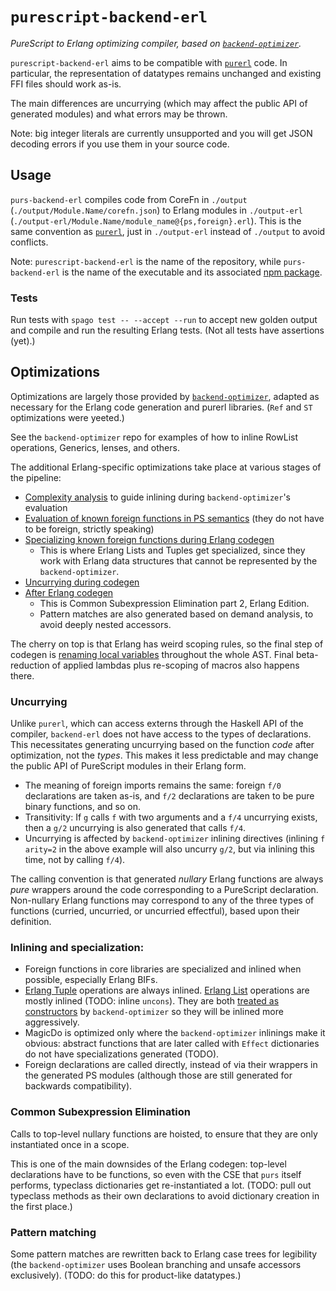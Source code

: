# `purescript-backend-erl`

_PureScript to Erlang optimizing compiler, based on [`backend-optimizer`](https://github.com/aristanetworks/purescript-backend-optimizer)._

`purescript-backend-erl` aims to be compatible with [`purerl`](https://github.com/purerl/purerl) code.
In particular, the representation of datatypes remains unchanged and existing FFI files should work as-is.

The main differences are uncurrying (which may affect the public API of generated modules) and what errors may be thrown.

Note: big integer literals are currently unsupported and you will get JSON decoding errors if you use them in your source code.

## Usage

`purs-backend-erl` compiles code from CoreFn in `./output` (`./output/Module.Name/corefn.json`) to Erlang modules in `./output-erl` (`./output-erl/Module.Name/module_name@{ps,foreign}.erl`).
This is the same convention as [`purerl`](https://github.com/purerl/purerl), just in `./output-erl` instead of `./output` to avoid conflicts.

Note: `purescript-backend-erl` is the name of the repository, while `purs-backend-erl` is the name of the executable and its associated [npm package](https://www.npmjs.com/package/purs-backend-erl).

### Tests

Run tests with `spago test -- --accept --run` to accept new golden output and compile and run the resulting Erlang tests.
(Not all tests have assertions (yet).)

## Optimizations

Optimizations are largely those provided by [`backend-optimizer`](https://github.com/aristanetworks/purescript-backend-optimizer), adapted as necessary for the Erlang code generation and purerl libraries.
(`Ref` and `ST` optimizations were yeeted.)

See the `backend-optimizer` repo for examples of how to inline RowList operations, Generics, lenses, and others.

The additional Erlang-specific optimizations take place at various stages of the pipeline:

- [Complexity analysis](https://github.com/id3as/purescript-backend-erl/blob/main/src/PureScript/Backend/Erl/Foreign/Analyze.purs) to guide inlining during `backend-optimizer`'s evaluation
- [Evaluation of known foreign functions in PS semantics](https://github.com/id3as/purescript-backend-erl/blob/main/src/PureScript/Backend/Erl/Foreign.purs) (they do not have to be foreign, strictly speaking)
- [Specializing known foreign functions during Erlang codegen](https://github.com/id3as/purescript-backend-erl/blob/main/src/PureScript/Backend/Erl/Convert/Foreign.purs)
  - This is where Erlang Lists and Tuples get specialized, since they work with Erlang data structures that cannot be represented by the `backend-optimizer`.
- [Uncurrying during codegen](https://github.com/id3as/purescript-backend-erl/blob/main/src/PureScript/Backend/Erl/Convert.purs)
- [After Erlang codegen](https://github.com/id3as/purescript-backend-erl/blob/main/src/PureScript/Backend/Erl/Convert/After.purs)
  - This is Common Subexpression Elimination part 2, Erlang Edition.
  - Pattern matches are also generated based on demand analysis, to avoid deeply nested accessors.

The cherry on top is that Erlang has weird scoping rules, so the final step of codegen is [renaming local variables](https://github.com/id3as/purescript-backend-erl/blob/main/src/PureScript/Backend/Erl/Convert/Scoping.purs) throughout the whole AST.
Final beta-reduction of applied lambdas plus re-scoping of macros also happens there.

### Uncurrying

Unlike `purerl`, which can access externs through the Haskell API of the compiler, `backend-erl` does not have access to the types of declarations.
This necessitates generating uncurrying based on the function *code* after optimization, not the *types*.
This makes it less predictable and may change the public API of PureScript modules in their Erlang form.

- The meaning of foreign imports remains the same: foreign `f/0` declarations are taken as-is, and `f/2` declarations are taken to be pure binary functions, and so on.
- Transitivity: If `g` calls `f` with two arguments and a `f/4` uncurrying exists, then a `g/2` uncurrying is also generated that calls `f/4`.
- Uncurrying is affected by `backend-optimizer` inlining directives (inlining `f arity=2` in the above example will also uncurry `g/2`, but via inlining this time, not by calling `f/4`).

The calling convention is that generated _nullary_ Erlang functions are always _pure_ wrappers around the code corresponding to a PureScript declaration.
Non-nullary Erlang functions may correspond to any of the three types of functions (curried, uncurried, or uncurried effectful), based upon their definition.

### Inlining and specialization:

- Foreign functions in core libraries are specialized and inlined when possible, especially Erlang BIFs.
- [Erlang Tuple](https://github.com/purerl/purescript-erl-tuples/blob/master/src/Erl/Data/Tuple.purs) operations are always inlined.
  [Erlang List](https://github.com/purerl/purescript-erl-lists/blob/master/src/Erl/Data/List.purs) operations are mostly inlined (TODO: inline `uncons`).
  They are both [treated as constructors](https://github.com/id3as/purescript-backend-erl/blob/main/src/PureScript/Backend/Erl/Foreign/Analyze.purs) by `backend-optimizer` so they will be inlined more aggressively.
- MagicDo is optimized only where the `backend-optimizer` inlinings make it obvious: abstract functions that are later called with `Effect` dictionaries do not have specializations generated (TODO).
- Foreign declarations are called directly, instead of via their wrappers in the generated PS modules (although those are still generated for backwards compatibility).

### Common Subexpression Elimination

Calls to top-level nullary functions are hoisted, to ensure that they are only instantiated once in a scope.

This is one of the main downsides of the Erlang codegen: top-level declarations have to be functions, so even with the CSE that `purs` itself performs, typeclass dictionaries get re-instantiated a lot.
(TODO: pull out typeclass methods as their own declarations to avoid dictionary creation in the first place.)

### Pattern matching

Some pattern matches are rewritten back to Erlang case trees for legibility (the `backend-optimizer` uses Boolean branching and unsafe accessors exclusively).
(TODO: do this for product-like datatypes.)
